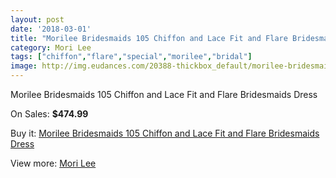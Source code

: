 ```yaml
---
layout: post
date: '2018-03-01'
title: "Morilee Bridesmaids 105 Chiffon and Lace Fit and Flare Bridesmaids Dress"
category: Mori Lee
tags: ["chiffon","flare","special","morilee","bridal"]
image: http://img.eudances.com/20388-thickbox_default/morilee-bridesmaids-105-chiffon-and-lace-fit-and-flare-bridesmaids-dress.jpg
---
```

Morilee Bridesmaids 105 Chiffon and Lace Fit and Flare Bridesmaids Dress

On Sales: **$474.99**
<a href="https://www.eudances.com/en/mori-lee/6117-morilee-bridesmaids-105-chiffon-and-lace-fit-and-flare-bridesmaids-dress.html"><amp-img layout="responsive" width="600" height="600" src="//img.eudances.com/20388-thickbox_default/morilee-bridesmaids-105-chiffon-and-lace-fit-and-flare-bridesmaids-dress.jpg" alt="Morilee Bridesmaids 105 Chiffon and Lace Fit and Flare Bridesmaids Dress 0" /></a>
<a href="https://www.eudances.com/en/mori-lee/6117-morilee-bridesmaids-105-chiffon-and-lace-fit-and-flare-bridesmaids-dress.html"><amp-img layout="responsive" width="600" height="600" src="//img.eudances.com/20390-thickbox_default/morilee-bridesmaids-105-chiffon-and-lace-fit-and-flare-bridesmaids-dress.jpg" alt="Morilee Bridesmaids 105 Chiffon and Lace Fit and Flare Bridesmaids Dress 1" /></a>
<a href="https://www.eudances.com/en/mori-lee/6117-morilee-bridesmaids-105-chiffon-and-lace-fit-and-flare-bridesmaids-dress.html"><amp-img layout="responsive" width="600" height="600" src="//img.eudances.com/20389-thickbox_default/morilee-bridesmaids-105-chiffon-and-lace-fit-and-flare-bridesmaids-dress.jpg" alt="Morilee Bridesmaids 105 Chiffon and Lace Fit and Flare Bridesmaids Dress 2" /></a>

Buy it: [Morilee Bridesmaids 105 Chiffon and Lace Fit and Flare Bridesmaids Dress](https://www.eudances.com/en/mori-lee/6117-morilee-bridesmaids-105-chiffon-and-lace-fit-and-flare-bridesmaids-dress.html "Morilee Bridesmaids 105 Chiffon and Lace Fit and Flare Bridesmaids Dress")

View more: [Mori Lee](https://www.eudances.com/en/65-mori-lee "Mori Lee")